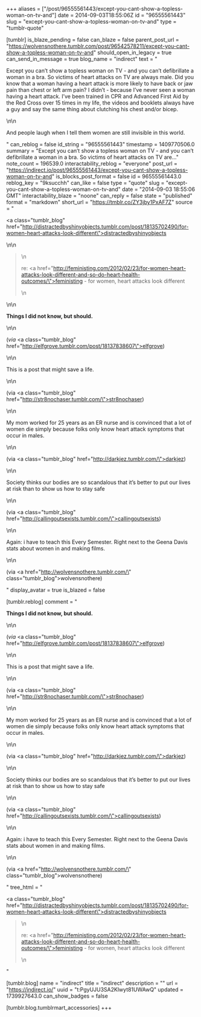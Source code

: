 +++
aliases = ["/post/96555561443/except-you-cant-show-a-topless-woman-on-tv-and"]
date = 2014-09-03T18:55:06Z
id = "96555561443"
slug = "except-you-cant-show-a-topless-woman-on-tv-and"
type = "tumblr-quote"

[tumblr]
is_blaze_pending = false
can_blaze = false
parent_post_url = "https://wolvensnothere.tumblr.com/post/96542578211/except-you-cant-show-a-topless-woman-on-tv-and"
should_open_in_legacy = true
can_send_in_message = true
blog_name = "indirect"
text = "<p>Except you can’t show a topless woman on TV - and you can’t defibrillate a woman in a bra. So victims of heart attacks on TV are always male. Did you know that a woman having a heart attack is more likely to have back or jaw pain than chest or left arm pain? I didn’t - because I’ve never seen a woman having a heart attack. I’ve been trained in CPR and Advanced First Aid by the Red Cross over 15 times in my life, the videos and booklets always have a guy and say the same thing about clutching his chest and/or bicep. </p>\n\n<p>And people laugh when I tell them women are still invisible in this world.</p>"
can_reblog = false
id_string = "96555561443"
timestamp = 1409770506.0
summary = "Except you can’t show a topless woman on TV - and you can’t defibrillate a woman in a bra. So victims of heart attacks on TV are..."
note_count = 196539.0
interactability_reblog = "everyone"
post_url = "https://indirect.io/post/96555561443/except-you-cant-show-a-topless-woman-on-tv-and"
is_blocks_post_format = false
id = 96555561443.0
reblog_key = "9ksucchh"
can_like = false
type = "quote"
slug = "except-you-cant-show-a-topless-woman-on-tv-and"
date = "2014-09-03 18:55:06 GMT"
interactability_blaze = "noone"
can_reply = false
state = "published"
format = "markdown"
short_url = "https://tmblr.co/ZY3jby1PxAF7Z"
source = "<p><a class=\"tumblr_blog\" href=\"http://distractedbyshinyobjects.tumblr.com/post/18135702490/for-women-heart-attacks-look-different\">distractedbyshinyobjects</a></p>\n\n<blockquote>\n<p>re: <a href=\"http://feministing.com/2012/02/23/for-women-heart-attacks-look-different-and-so-do-heart-health-outcomes/\">feministing - for women, heart attacks look different</a></p>\n</blockquote>\n\n<p><strong>Things I did not know, but should.</strong></p>\n\n<p>(<em>via</em> <a class=\"tumblr_blog\" href=\"http://elfgrove.tumblr.com/post/18137838607\">elfgrove</a>)</p>\n\n<p>This is a post that might save a life. </p>\n\n<p>(via <a class=\"tumblr_blog\" href=\"http://str8nochaser.tumblr.com/\">str8nochaser</a>)</p>\n\n<p>My mom worked for 25 years as an ER nurse and is convinced that a lot of women die simply because folks only know heart attack symptoms that occur in males. </p>\n\n<p>(via <a class=\"tumblr_blog\" href=\"http://darkjez.tumblr.com/\">darkjez</a>)</p>\n\n<p>Society thinks our bodies are so scandalous that it’s better to put our lives at risk than to show us how to stay safe</p>\n\n<p>(via <a class=\"tumblr_blog\" href=\"http://callingoutsexists.tumblr.com/\">callingoutsexists</a>)</p>\n\n<p>Again: i have to teach this Every Semester. Right next to the Geena Davis stats about women in and making films.</p>\n\n<p>(via <a href=\"http://wolvensnothere.tumblr.com/\" class=\"tumblr_blog\">wolvensnothere</a>)</p>"
display_avatar = true
is_blazed = false

[tumblr.reblog]
comment = "<p><strong>Things I did not know, but should.</strong></p>\n\n<p>(<em>via</em> <a class=\"tumblr_blog\" href=\"http://elfgrove.tumblr.com/post/18137838607\">elfgrove</a>)</p>\n\n<p>This is a post that might save a life. </p>\n\n<p>(via <a class=\"tumblr_blog\" href=\"http://str8nochaser.tumblr.com/\">str8nochaser</a>)</p>\n\n<p>My mom worked for 25 years as an ER nurse and is convinced that a lot of women die simply because folks only know heart attack symptoms that occur in males. </p>\n\n<p>(via <a class=\"tumblr_blog\" href=\"http://darkjez.tumblr.com/\">darkjez</a>)</p>\n\n<p>Society thinks our bodies are so scandalous that it’s better to put our lives at risk than to show us how to stay safe</p>\n\n<p>(via <a class=\"tumblr_blog\" href=\"http://callingoutsexists.tumblr.com/\">callingoutsexists</a>)</p>\n\n<p>Again: i have to teach this Every Semester. Right next to the Geena Davis stats about women in and making films.</p>\n\n<p>(via <a href=\"http://wolvensnothere.tumblr.com/\" class=\"tumblr_blog\">wolvensnothere</a>)</p>"
tree_html = "<p><a class=\"tumblr_blog\" href=\"http://distractedbyshinyobjects.tumblr.com/post/18135702490/for-women-heart-attacks-look-different\">distractedbyshinyobjects</a></p><blockquote>\n<p>re: <a href=\"http://feministing.com/2012/02/23/for-women-heart-attacks-look-different-and-so-do-heart-health-outcomes/\">feministing - for women, heart attacks look different</a></p>\n</blockquote>"

[tumblr.blog]
name = "indirect"
title = "indirect"
description = ""
url = "https://indirect.io/"
uuid = "t:PgyUJU3SA2Klwyt81UWAwQ"
updated = 1739927643.0
can_show_badges = false

[tumblr.blog.tumblrmart_accessories]
+++
